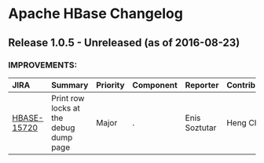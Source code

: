 
<!---
# Licensed to the Apache Software Foundation (ASF) under one
# or more contributor license agreements.  See the NOTICE file
# distributed with this work for additional information
# regarding copyright ownership.  The ASF licenses this file
# to you under the Apache License, Version 2.0 (the
# "License"); you may not use this file except in compliance
# with the License.  You may obtain a copy of the License at
#
#     http://www.apache.org/licenses/LICENSE-2.0
#
# Unless required by applicable law or agreed to in writing, software
# distributed under the License is distributed on an "AS IS" BASIS,
# WITHOUT WARRANTIES OR CONDITIONS OF ANY KIND, either express or implied.
# See the License for the specific language governing permissions and
# limitations under the License.
-->
# Apache HBase Changelog

## Release 1.0.5 - Unreleased (as of 2016-08-23)



### IMPROVEMENTS:

| JIRA | Summary | Priority | Component | Reporter | Contributor |
|:---- |:---- | :--- |:---- |:---- |:---- |
| [HBASE-15720](https://issues.apache.org/jira/browse/HBASE-15720) | Print row locks at the debug dump page |  Major | . | Enis Soztutar | Heng Chen |


